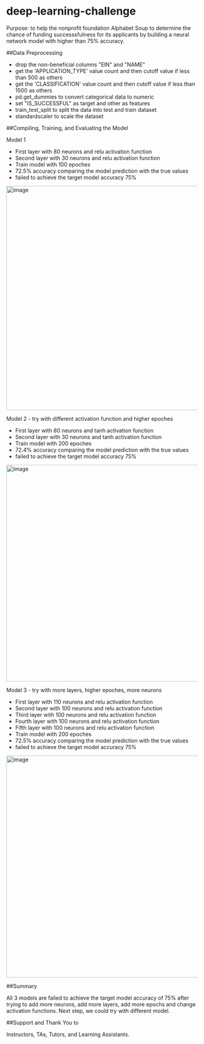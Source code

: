 # deep-learning-challenge
Purpose: to help the nonprofit foundation Alphabet Soup to determine the chance of funding successsfulness for its applicants by building a neural network model with higher than 75% accuracy. 

##Data Preprocessing
- drop the non-beneficial columns "EIN" and "NAME" 
- get the 'APPLICATION_TYPE' value count and then cutoff value if less than 500 as others 
- get the 'CLASSIFICATION' value count and then cutoff value if less than 1500 as others 
- pd.get_dummies to convert categorical data to numeric
- set "IS_SUCCESSFUL" as target and other as features 
- train_test_split to split the data into test and train dataset
- standardscaler to scale the dataset

##Compiling, Training, and Evaluating the Model

Model 1 
- First layer with 80 neurons and relu activation function
- Second layer with 30 neurons and relu activation function
- Train model with 100 epoches
- 72.5% accuracy comparing the model prediction with the true values
- failed to achieve the target model accuracy 75% 
<img width="590" alt="image" src="https://user-images.githubusercontent.com/118244319/236706133-38e91b71-9272-4b89-9a07-d2e598406452.png">



Model 2 - try with different activation function and higher epoches
- First layer with 80 neurons and tanh activation function
- Second layer with 30 neurons and tanh activation function
- Train model with 200 epoches
- 72.4% accuracy comparing the model prediction with the true values
- failed to achieve the target model accuracy 75% 
<img width="570" alt="image" src="https://user-images.githubusercontent.com/118244319/236706122-ffa4bf51-53d3-4abc-bbf7-d887242c4e5c.png">



Model 3 - try with more layers, higher epoches, more neurons
- First layer with 110 neurons and relu activation function
- Second layer with 100 neurons and relu activation function
- Third layer with 100 neurons and relu activation function
- Fourth layer with 100 neurons and relu activation function
- Fifth layer with 100 neurons and relu activation function
- Train model with 200 epoches
- 72.5% accuracy comparing the model prediction with the true values
- failed to achieve the target model accuracy 75% 
<img width="584" alt="image" src="https://user-images.githubusercontent.com/118244319/236706560-d30f4af1-52da-4d24-b281-6828b87101be.png">


##Summary 

All 3 models are failed to achieve the target model accuracy of 75% after trying to add more neurons, add more layers, add more epochs and change activation functions. Next step, we could try with different model. 

##Support and Thank You to

Instructors, TAs, Tutors, and Learning Assistants.
